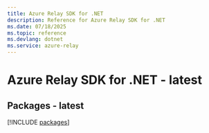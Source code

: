 ```yaml
---
title: Azure Relay SDK for .NET
description: Reference for Azure Relay SDK for .NET
ms.date: 07/18/2025
ms.topic: reference
ms.devlang: dotnet
ms.service: azure-relay
---
```

# Azure Relay SDK for .NET - latest
## Packages - latest
[!INCLUDE [packages](relay-index.md)]